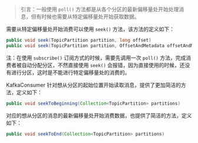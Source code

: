 > 引言：一般使用 `poll()` 方法都是从各个分区的最新偏移量处开始处理消息，但有时候也需要从特定偏移量处开始获取数据。

需要从特定偏移量处开始消费可以使用 `seek()` 方法，该方法的定义如下：

```java
public void seek(TopicPartition partition, long offset)
public void seek(TopicPartition partition, OffsetAndMetadata offsetAndMetadata)
```

注：在使用 `subscribe()` 订阅方式的时候，需要先调用一次 `poll()` 方法，完成消费者被自动分配分区，不然直接使用 `seek()` 会报错，因为直接使用的时候，还没有进行分区，这时是不能进行特定偏移量处的消费的。

KafkaConsumer 针对想从分区的起始位置开始读取消息，提供了更加简洁的方法，定义如下：

```java
public void seekToBeginning(Collection<TopicPartition> partitions)
```

对应的想从分区的消息的最新偏移量处开始消费数据，也提供了简洁的方法，定义如下：

```java
public void seekToEnd(Collection<TopicPartition> partitions)
```

